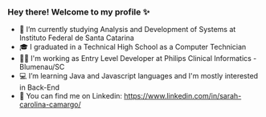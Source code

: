 ### Hey there! Welcome to my profile ✨

<!--
**sarahCamargo/sarahCamargo** is a ✨ _special_ ✨ repository because its `README.md` (this file) appears on your GitHub profile.-->

- 📕 I’m currently studying Analysis and Development of Systems at Instituto Federal de Santa Catarina
- 🎓 I graduated in a Technical High School as a Computer Technician
- 👩‍💻 I'm working as Entry Level Developer at Philips Clinical Informatics - Blumenau/SC
- 💻 I’m learning Java and Javascript languages and I'm mostly interested in Back-End 
- 📌 You can find me on Linkedin: https://www.linkedin.com/in/sarah-carolina-camargo/
